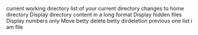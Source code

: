 current working directory
list of your current directory
changes to home directory
Display directory content in a long format
Display hidden files
Display numbers only
Move betty
delete betty
dirdeletion
previous one
list
i am file
